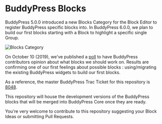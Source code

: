 # BuddyPress Blocks

BuddyPress 5.0.0 introduced a new Blocks Category for the Block Editor to register BuddyPress specific blocks into. In BuddyPress 6.0.0, we plan to build our first blocks starting with a Block to highlight a specific single Group.

![Blocks Category](https://bpdevel.files.wordpress.com/2019/07/screenshot.png)

On October 10 (2019), we've published a [poll](https://bpdevel.wordpress.com/2019/10/10/take-the-buddypress-blocks-poll/) to have BuddyPress contributors opinion about what blocks we should work on. Results are confirming one of our first feelings about possible blocks : using/migrating the existing BuddyPress widgets to build our first blocks.

As a reference, the master BuddyPress Trac Ticket for this repository is [8048](https://buddypress.trac.wordpress.org/ticket/8048).

This repository will house the development versions of the BuddyPress blocks that will be merged into BuddyPress Core once they are ready.

You're very welcome to contribute to this repository suggesting your Block Ideas or submitting Pull Requests.
